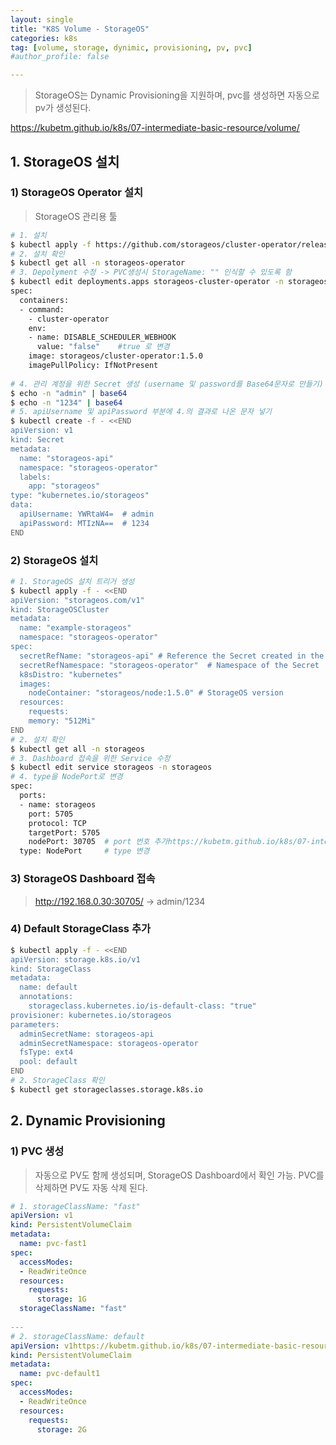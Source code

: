 ```yaml
---
layout: single
title: "K8S Volume - StorageOS"
categories: k8s
tag: [volume, storage, dynimic, provisioning, pv, pvc]
#author_profile: false

---
```




> StorageOS는 Dynamic Provisioning을 지원하며, pvc를 생성하면 자동으로 pv가 생성된다.

https://kubetm.github.io/k8s/07-intermediate-basic-resource/volume/

## 1. StorageOS 설치

### 1) StorageOS Operator 설치

> StorageOS 관리용 툴

```bash
# 1. 설치
$ kubectl apply -f https://github.com/storageos/cluster-operator/releases/download/1.5.0/storageos-operator.yaml
# 2. 설치 확인
$ kubectl get all -n storageos-operator
# 3. Depolyment 수정 -> PVC생성시 StorageName: "" 인식할 수 있도록 함
$ kubectl edit deployments.apps storageos-cluster-operator -n storageos-operator
spec:
  containers:
  - command:
    - cluster-operator
    env:
    - name: DISABLE_SCHEDULER_WEBHOOK
      value: "false"    #true 로 변경
    image: storageos/cluster-operator:1.5.0
    imagePullPolicy: IfNotPresent
    
# 4. 관리 계정을 위한 Secret 생성 (username 및 password를 Base64문자로 만들기)
$ echo -n "admin" | base64
$ echo -n "1234" | base64
# 5. apiUsername 및 apiPassword 부분에 4.의 결과로 나온 문자 넣기
$ kubectl create -f - <<END
apiVersion: v1
kind: Secret
metadata:
  name: "storageos-api"
  namespace: "storageos-operator"
  labels:
    app: "storageos"
type: "kubernetes.io/storageos"
data:
  apiUsername: YWRtaW4=  # admin
  apiPassword: MTIzNA==  # 1234
END
```

### 2) StorageOS 설치

```bash
# 1. StorageOS 설치 트리거 생성
$ kubectl apply -f - <<END
apiVersion: "storageos.com/v1"
kind: StorageOSCluster
metadata:
  name: "example-storageos"
  namespace: "storageos-operator"
spec:
  secretRefName: "storageos-api" # Reference the Secret created in the previous step
  secretRefNamespace: "storageos-operator"  # Namespace of the Secret
  k8sDistro: "kubernetes"
  images:
    nodeContainer: "storageos/node:1.5.0" # StorageOS version
  resources:
    requests:
    memory: "512Mi"
END
# 2. 설치 확인
$ kubectl get all -n storageos
# 3. Dashboard 접속을 위한 Service 수정
$ kubectl edit service storageos -n storageos
# 4. type을 NodePort로 변경
spec:
  ports:
  - name: storageos
    port: 5705
    protocol: TCP
    targetPort: 5705
    nodePort: 30705  # port 번호 추가https://kubetm.github.io/k8s/07-intermediate-basic-resource/volume2/
  type: NodePort     # type 변경
```

### 3) StorageOS Dashboard 접속

> http://192.168.0.30:30705/ -> admin/1234

### 4) Default StorageClass 추가

```bash
$ kubectl apply -f - <<END
apiVersion: storage.k8s.io/v1
kind: StorageClass
metadata:
  name: default
  annotations: 
    storageclass.kubernetes.io/is-default-class: "true"
provisioner: kubernetes.io/storageos
parameters:
  adminSecretName: storageos-api
  adminSecretNamespace: storageos-operator
  fsType: ext4
  pool: default
END
# 2. StorageClass 확인
$ kubectl get storageclasses.storage.k8s.io
```



## 2. Dynamic Provisioning

### 1) PVC 생성

> 자동으로 PV도 함께 생성되며, StorageOS Dashboard에서 확인 가능. PVC를 삭제하면 PV도 자동 삭제 된다.

```yaml
# 1. storageClassName: "fast"
apiVersion: v1
kind: PersistentVolumeClaim
metadata:
  name: pvc-fast1
spec:
  accessModes:
  - ReadWriteOnce
  resources:
    requests:
      storage: 1G
  storageClassName: "fast"
  
---
# 2. storageClassName: default
apiVersion: v1https://kubetm.github.io/k8s/07-intermediate-basic-resource/volume2/
kind: PersistentVolumeClaim
metadata:
  name: pvc-default1
spec:
  accessModes:
  - ReadWriteOnce
  resources:
    requests:
      storage: 2G
```

